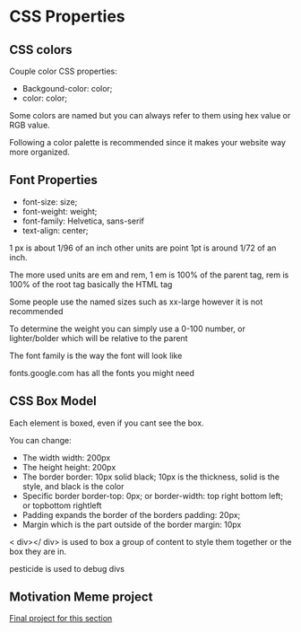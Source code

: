 # CSS Properties
## CSS colors
Couple color CSS properties:
- Backgound-color: color;
- color: color;

Some colors are named but you can always refer to them using hex value or RGB value.

Following a color palette is recommended since it makes your website way more organized.

## Font Properties

- font-size: size;
- font-weight: weight;
- font-family: Helvetica, sans-serif
- text-align: center;


1 px is about 1/96 of an inch other units are point 1pt is around 1/72 of an inch.

The more used units are em and rem, 1 em is 100% of the parent tag, rem is 100% of the root tag basically the HTML tag

Some people use the named sizes such as xx-large however it is not recommended

To determine the weight you can simply use a 0-100 number, or lighter/bolder which will be relative to the parent

The font family is the way the font will look like

fonts.google.com has all the fonts you might need

## CSS Box Model

Each element is boxed, even if you cant see the box.

You can change:

- The width width: 200px
- The height height: 200px
- The border border: 10px solid black; 10px is the thickness, solid is the style, and black is the color
- Specific border border-top: 0px; or border-width: top right bottom left; or topbottom rightleft
- Padding expands the border of the borders padding: 20px;
- Margin which is the part outside of the border margin: 10px

< div></ div> is used to box a group of content to style them together or the box they are in.

pesticide is used to debug divs

## Motivation Meme project
<a href="./6.4 Motivation Meme Project/index.html">Final project for this section</a>